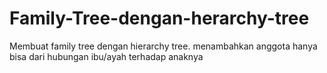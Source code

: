 # Family-Tree-dengan-herarchy-tree
Membuat family tree dengan hierarchy tree. menambahkan anggota hanya bisa dari hubungan ibu/ayah terhadap anaknya
